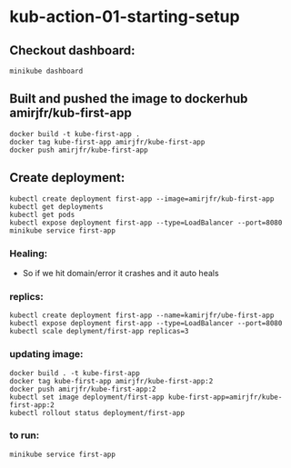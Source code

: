 # kub-action-01-starting-setup

## Checkout dashboard:
```
minikube dashboard
```

## Built and pushed the image to dockerhub amirjfr/kub-first-app

```
docker build -t kube-first-app .
docker tag kube-first-app amirjfr/kube-first-app
docker push amirjfr/kube-first-app
```


## Create deployment:
```
kubectl create deployment first-app --image=amirjfr/kub-first-app
kubectl get deployments
kubectl get pods
kubectl expose deployment first-app --type=LoadBalancer --port=8080
minikube service first-app
```
### Healing:
- So if we hit domain/error it crashes and it auto heals

### replics:
```
kubectl create deployment first-app --name=kamirjfr/ube-first-app
kubectl expose deployment first-app --type=LoadBalancer --port=8080
kubectl scale deplyment/first-app replicas=3
```

### updating image:
```
docker build . -t kube-first-app
docker tag kube-first-app amirjfr/kube-first-app:2
docker push amirjfr/kube-first-app:2
kubectl set image deployment/first-app kube-first-app=amirjfr/kube-first-app:2
kubectl rollout status deployment/first-app
```


### to run:
```
minikube service first-app
```